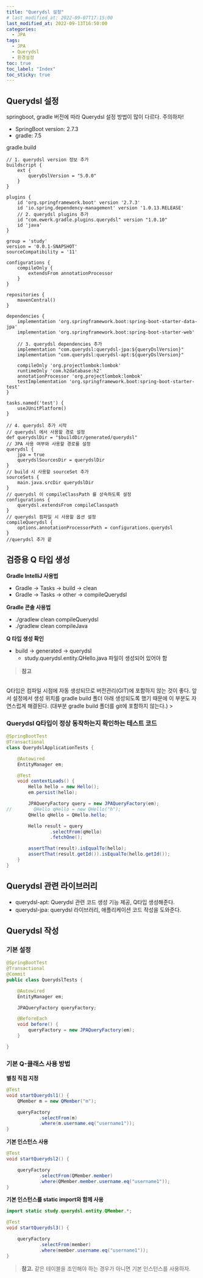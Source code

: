 ```yaml
---
title: "Querydsl 설정"
# last_modified_at: 2022-09-07T17:15:00
last_modified_at: 2022-09-13T16:50:00
categories:
  - JPA
tags:
  - JPA
  - Querydsl
  - 환경설정
toc: true
toc_label: "Index"
toc_sticky: true
---
```


## Querydsl 설정

springboot, gradle 버전에 따라 Querydsl 설정 방법이 많이 다르다. 주의하자!

- SpringBoot version: 2.7.3
- gradle: 7.5

gradle.build
```
// 1. querydsl version 정보 추가
buildscript {
	ext {
		queryDslVersion = "5.0.0"
	}
}

plugins {
	id 'org.springframework.boot' version '2.7.3'
	id 'io.spring.dependency-management' version '1.0.13.RELEASE'
	// 2. querydsl plugins 추가
	id "com.ewerk.gradle.plugins.querydsl" version "1.0.10"
	id 'java'
}

group = 'study'
version = '0.0.1-SNAPSHOT'
sourceCompatibility = '11'

configurations {
	compileOnly {
		extendsFrom annotationProcessor
	}
}

repositories {
	mavenCentral()
}

dependencies {
	implementation 'org.springframework.boot:spring-boot-starter-data-jpa'
	implementation 'org.springframework.boot:spring-boot-starter-web'

	// 3. querydsl dependencies 추가
	implementation "com.querydsl:querydsl-jpa:${queryDslVersion}"
	implementation "com.querydsl:querydsl-apt:${queryDslVersion}"

	compileOnly 'org.projectlombok:lombok'
	runtimeOnly 'com.h2database:h2'
	annotationProcessor 'org.projectlombok:lombok'
	testImplementation 'org.springframework.boot:spring-boot-starter-test'
}

tasks.named('test') {
	useJUnitPlatform()
}

// 4. querydsl 추가 시작
// querydsl 에서 사용할 경로 설정
def querydslDir = "$buildDir/generated/querydsl"
// JPA 사용 여부와 사용할 경로를 설정
querydsl {
	jpa = true
	querydslSourcesDir = querydslDir
}
// build 시 사용할 sourceSet 추가
sourceSets {
	main.java.srcDir querydslDir
}
// querydsl 이 compileClassPath 를 상속하도록 설정
configurations {
	querydsl.extendsFrom compileClasspath
}
// querydsl 컴파일 시 사용할 옵션 설정
compileQuerydsl {
	options.annotationProcessorPath = configurations.querydsl
}
//querydsl 추가 끝
```

## 검증용 Q 타입 생성

**Gradle IntelliJ 사용법**

- Gradle → Tasks → build → clean
- Gradle → Tasks → other → compileQuerydsl

**Gradle 콘솔 사용법**

- ./gradlew clean compileQuerydsl
- ./gradlew clean compileJava

**Q 타입 생성 확인**

- build → generated → querydsl
    - study.querydsl.entity.QHello.java 파일이 생성되어 있어야 함

> **참고**
<br>
Q타입은 컴파일 시점에 자동 생성되므로 버전관리(GIT)에 포함하지 않는 것이 좋다. 앞서 설정에서 생성 위치를 gradle build 폴더 아래 생성되도록 했기 때문에 이 부분도 자연스럽게 해결된다. (대부분 gradle build 폴더를 git에 포함하지 않는다.)
>

### Querydsl Q타입이 정상 동작하는지 확인하는 테스트 코드

```java
@SpringBootTest
@Transactional
class QuerydslApplicationTests {

    @Autowired
    EntityManager em;

    @Test
    void contextLoads() {
        Hello hello = new Hello();
        em.persist(hello);

        JPAQueryFactory query = new JPAQueryFactory(em);
//        QHello qHello = new QHello("h");
        QHello qHello = QHello.hello;

        Hello result = query
                .selectFrom(qHello)
                .fetchOne();

        assertThat(result).isEqualTo(hello);
        assertThat(result.getId()).isEqualTo(hello.getId());
    }
}

```

## Querydsl 관련 라이브러리

- querydsl-apt: Querydsl 관련 코드 생성 기능 제공, Q타입 생성해준다.
- querydsl-jpa: querydsl 라이브러리, 애플리케이션 코드 작성을 도와준다.

## Querydsl 작성

### 기본 설정

```java
@SpringBootTest
@Transactional
@Commit
public class QuerydslTests {

    @Autowired
    EntityManager em;

    JPAQueryFactory queryFactory;

    @BeforeEach
    void before() {
        queryFactory = new JPAQueryFactory(em);
    }

}
```

### 기본 Q-클래스 사용 방법

**별칭 직접 지정**

```java
@Test
void startQuerydsl1() {
    QMember m = new QMember("m");

    queryFactory
            .selectFrom(m)
            .where(m.username.eq("username1"));
}
```

**기본 인스턴스 사용**

```java
@Test
void startQuerydsl2() {

    queryFactory
            .selectFrom(QMember.member)
            .where(QMember.member.username.eq("username1"));
}
```

**기본 인스턴스를 static import와 함께 사용**

```java
import static study.querydsl.entity.QMember.*;

@Test
void startQuerydsl3() {

    queryFactory
            .selectFrom(member)
            .where(member.username.eq("username1"));
}
```

> **참고.**
같은 테이블을 조인해야 하는 경우가 아니면 기본 인스턴스를 사용하자.
>